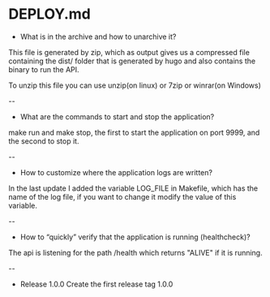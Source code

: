 # DEPLOY.md

* What is in the archive and how to unarchive it?

This file is generated by zip, which as output gives us a compressed file containing the dist/ folder that is generated by hugo and also contains the binary to run the API.

To unzip this file you can use unzip(on linux) or 7zip or winrar(on Windows)

--  

* What are the commands to start and stop the application?  

make run and make stop, the first to start the application on port 9999, and the second to stop it.

--  

* How to customize where the application logs are written?  

In the last update I added the variable LOG_FILE in Makefile, which has the name of the log file, if you want to change it modify the value of this variable.

--  

* How to “quickly” verify that the application is running (healthcheck)?  

The api is listening for the path /health which returns "ALIVE" if it is running.

--

*  Release 1.0.0
Create the first release tag 1.0.0
